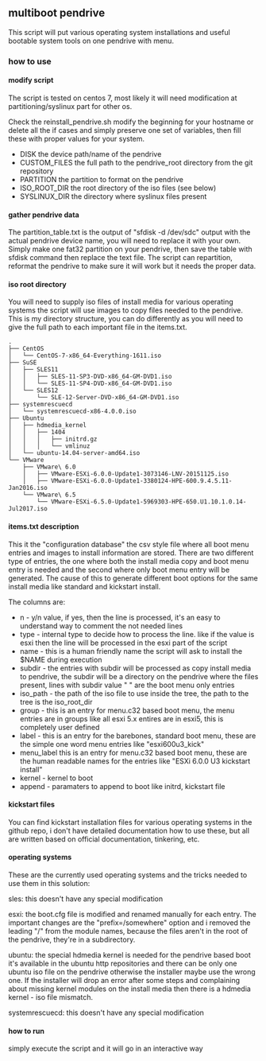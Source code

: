 ## multiboot pendrive

This script will put various operating system installations and useful bootable system tools on one pendrive with menu.

### how to use

#### modify script
The script is tested on centos 7, most likely it will need modification at partitioning/syslinux part for other os.

Check the reinstall_pendrive.sh modify the beginning for your hostname or delete all the if cases and simply preserve one set of variables, then fill these with proper values for your system.

* DISK the device path/name of the pendrive
* CUSTOM_FILES  the full path to the pendrive_root directory from the git repository
* PARTITION the partition to format on the pendrive
* ISO_ROOT_DIR  the root directory of the iso files (see below)
* SYSLINUX_DIR the directory where syslinux files present

#### gather pendrive data

The partition_table.txt is the output of "sfdisk -d /dev/sdc" output with the actual pendrive device name, you will need to replace it with your own. Simply make one fat32 partition on your pendrive, then save the table with sfdisk command then replace the text file. The script can repartition, reformat the pendrive to make sure it will work but it needs the proper data.

#### iso root directory

You will need to supply iso files of install media for various operating systems the script will use images to copy files needed to the pendrive.
This is my directory structure, you can do differently as you will need to give the full path to each important file in the items.txt.

    .
    ├── CentOS
    │   └── CentOS-7-x86_64-Everything-1611.iso
    ├── SuSE
    │   ├── SLES11
    │   │   ├── SLES-11-SP3-DVD-x86_64-GM-DVD1.iso
    │   │   └── SLES-11-SP4-DVD-x86_64-GM-DVD1.iso
    │   └── SLES12
    │       └── SLE-12-Server-DVD-x86_64-GM-DVD1.iso
    ├── systemrescuecd
    │   └── systemrescuecd-x86-4.0.0.iso
    ├── Ubuntu
    │   ├── hdmedia_kernel
    │   │   ├── 1404
    │   │   │   ├── initrd.gz
    │   │   │   └── vmlinuz
    │   └── ubuntu-14.04-server-amd64.iso
    └── VMware
        ├── VMware\ 6.0
        │   ├── VMware-ESXi-6.0.0-Update1-3073146-LNV-20151125.iso
        │   ├── VMware-ESXi-6.0.0-Update1-3380124-HPE-600.9.4.5.11-Jan2016.iso
        └── VMware\ 6.5
            └── VMware-ESXi-6.5.0-Update1-5969303-HPE-650.U1.10.1.0.14-Jul2017.iso

#### items.txt description

This it the "configuration database" the csv style file where all boot menu entries and images to install information are stored.
There are two different type of entries, the one where both the install media copy and boot menu entry is needed and the second where only boot menu entry will be generated. The cause of this to generate different boot options for the same install media like standard and kickstart install.

The columns are:
* n - y/n value, if yes, then the line is processed, it's an easy to understand way to comment the not needed lines
* type - internal type to decide how to process the line. like if the value is esxi then the line will be processed in the esxi part of the script
* name - this is a human friendly name the script will ask to install the $NAME during execution
* subdir - the entries with subdir will be processed as copy install media to pendrive, the subdir will be a directory on the pendrive where the files present, lines with subdir value " " are the boot menu only entries
* iso_path - the path of the iso file to use inside the tree, the path to the tree is the iso_root_dir
* group - this is an entry for menu.c32 based boot menu, the menu entries are in groups like all esxi 5.x entires are in esxi5, this is completely user defined
* label - this is an entry for the barebones, standard boot menu, these are the simple one word menu entries like "esxi600u3_kick"
* menu_label this is an entry for menu.c32 based boot menu, these are the human readable names for the entries like "ESXi 6.0.0 U3 kickstart install"
* kernel - kernel to boot
* append - paramaters to append to boot like initrd, kickstart file

#### kickstart files

You can find kickstart installation files for various operating systems in the github repo, i don't have detailed documentation how to use these, but all are written based on official documentation, tinkering, etc.

#### operating systems

These are the currently used operating systems and the tricks needed to use them in this solution:

sles: this doesn't have any special modification

esxi: the boot.cfg file is modified and renamed manually for each entry. The important changes are the "prefix=/somewhere" option and i removed the leading "/" from the module names, because the files aren't in the root of the pendrive, they're in a subdirectory.

ubuntu: the special hdmedia kernel is needed for the pendrive based boot it's available in the ubuntu http repositories and there can be only one ubuntu iso file on the pendrive otherwise the installer maybe use the wrong one. If the installer will drop an error after some steps and complaining about missing kernel modules on the install media then there is a hdmedia kernel - iso file mismatch.

systemrescuecd: this doesn't have any special modification

#### how to run

simply execute the script and it will go in an interactive way

